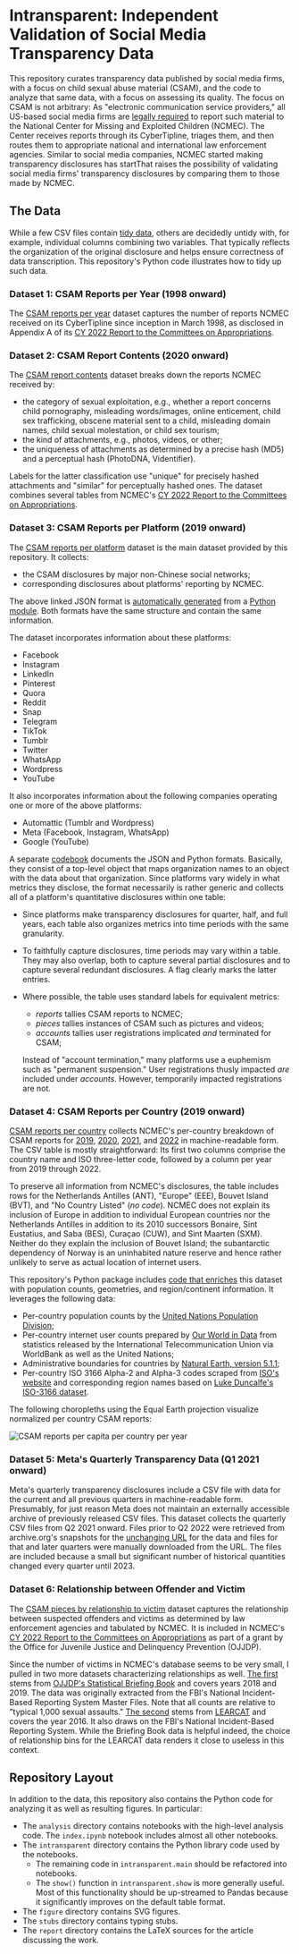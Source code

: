# Intransparent: Independent Validation of Social Media Transparency Data

This repository curates transparency data published by social media firms, with
a focus on child sexual abuse material (CSAM), and the code to analyze that same
data, with a focus on assessing its quality. The focus on CSAM is not arbitrary:
As "electronic communication service providers," all US-based social media firms
are [legally required](https://www.law.cornell.edu/uscode/text/18/2258A) to
report such material to the National Center for Missing and Exploited Children
(NCMEC). The Center receives reports through its CyberTipline, triages them, and
then routes them to appropriate national and international law enforcement
agencies. Similar to social media companies, NCMEC started making transparency
disclosures has startThat raises
the possibility of validating social media firms' transparency disclosures by
comparing them to those made by NCMEC.


## The Data

While a few CSV files contain [tidy
data](https://vita.had.co.nz/papers/tidy-data.pdf), others are decidedly untidy
with, for example, individual columns combining two variables. That typically
reflects the organization of the original disclosure and helps ensure
correctness of data transcription. This repository's Python code illustrates how
to tidy up such data.


### Dataset 1: CSAM Reports per Year (1998 onward)

The [CSAM reports per year](data/csam-reports-per-year.csv) dataset captures the
number of reports NCMEC received on its CyberTipline since inception in March
1998, as disclosed in Appendix A of its [CY 2022 Report to the Committees on
Appropriations](https://www.missingkids.org/content/dam/missingkids/pdfs/OJJDP-NCMEC-Transparency_2022-Calendar-Year.pdf).


### Dataset 2: CSAM Report Contents (2020 onward)

The [CSAM report contents](data/csam-report-contents.csv) dataset breaks down
the reports NCMEC received by:

  * the category of sexual exploitation, e.g., whether a report concerns child
    pornography, misleading words/images, online enticement, child sex
    trafficking, obscene material sent to a child, misleading domain names,
    child sexual molestation, or child sex tourism;
  * the kind of attachments, e.g., photos, videos, or other;
  * the uniqueness of attachments as determined by a precise hash (MD5) and a
    perceptual hash (PhotoDNA, Videntifier).

Labels for the latter classification use "unique" for precisely hashed
attachments and "similar" for perceptually hashed ones. The dataset combines
several tables from NCMEC's [CY 2022 Report to the Committees on
Appropriations](https://www.missingkids.org/content/dam/missingkids/pdfs/OJJDP-NCMEC-Transparency_2022-Calendar-Year.pdf).


### Dataset 3: CSAM Reports per Platform (2019 onward)

The [CSAM reports per platform](data/csam-reports-per-platform.json) dataset is
the main dataset provided by this repository. It collects:

  * the CSAM disclosures by major non-Chinese social networks;
  * corresponding disclosures about platforms' reporting by NCMEC.

The above linked JSON format is [automatically
generated](intransparent/platform/export.py) from a [Python
module](intransparent/platform/data.py). Both formats have the same structure
and contain the same information.

The dataset incorporates information about these platforms:

  * Facebook
  * Instagram
  * LinkedIn
  * Pinterest
  * Quora
  * Reddit
  * Snap
  * Telegram
  * TikTok
  * Tumblr
  * Twitter
  * WhatsApp
  * Wordpress
  * YouTube

It also incorporates information about the following companies operating one or
more of the above platforms:

  * Automattic (Tumblr and Wordpress)
  * Meta (Facebook, Instagram, WhatsApp)
  * Google (YouTube)

A separate [codebook](codebook.md) documents the JSON and Python formats.
Basically, they consist of a top-level object that maps organization names to an
object with the data about that organization. Since platforms vary widely in
what metrics they disclose, the format necessarily is rather generic and
collects all of a platform's quantitative disclosures within one table:

  * Since platforms make transparency disclosures for quarter, half, and full
    years, each table also organizes metrics into time periods with the same
    granularity.
  * To faithfully capture disclosures, time periods may vary within a table.
    They may also overlap, both to capture several partial disclosures and to
    capture several redundant disclosures. A flag clearly marks the latter
    entries.
  * Where possible, the table uses standard labels for equivalent metrics:

      * _reports_ tallies CSAM reports to NCMEC;
      * _pieces_ tallies instances of CSAM such as pictures and videos;
      * _accounts_ tallies user registrations implicated *and* terminated
        for CSAM;

    Instead of "account termination," many platforms use a euphemism such as
    "permanent suspension." User registrations thusly impacted *are* included
    under *accounts*. However, temporarily impacted registrations are not.


### Dataset 4: CSAM Reports per Country (2019 onward)

[CSAM reports per country](data/csam-reports-per-country.csv) collects NCMEC's
per-country breakdown of CSAM reports for
[2019](https://www.missingkids.org/content/dam/missingkids/pdfs/2019-cybertipline-reports-by-country.pdf),
[2020](https://www.missingkids.org/content/dam/missingkids/pdfs/2020-reports-by-country.pdf),
[2021](https://www.missingkids.org/content/dam/missingkids/pdfs/2021-reports-by-country.pdf),
and
[2022](https://www.missingkids.org/content/dam/missingkids/pdfs/2022-reports-by-country.pdf)
in machine-readable form. The CSV table is mostly straightforward: Its first two
columns comprise the country name and ISO three-letter code, followed by a
column per year from 2019 through 2022.

To preserve all information from NCMEC's disclosures, the table includes rows
for the Netherlands Antilles (ANT), "Europe" (EEE), Bouvet Island (BVT), and "No
Country Listed" (*no code*). NCMEC does not explain its inclusion of Europe in
addition to individual European countries nor the Netherlands Antilles in
addition to its 2010 successors Bonaire, Sint Eustatius, and Saba (BES), Curaçao
(CUW), and Sint Maarten (SXM). Neither do they explain the inclusion of Bouvet
Island; the subantarctic dependency of Norway is an uninhabited nature reserve
and hence rather unlikely to serve as actual location of internet users.

This repository's Python package includes [code that
enriches](intransparent/country.py) this dataset with population counts,
geometries, and region/continent information. It leverages the following data:

  * Per-country population counts by the [United Nations Population
    Division](https://population.un.org/dataportal/data/indicators/49/locations/4,8,12,16,20,24,660,28,32,51,533,36,40,31,44,48,50,52,112,56,84,204,60,64,68,535,70,72,76,92,96,100,854,108,132,116,120,124,136,140,148,152,156,344,446,158,170,174,178,184,188,384,191,192,531,196,203,408,180,208,262,212,214,218,818,222,226,232,233,748,231,238,234,242,246,250,254,258,266,270,268,276,288,292,300,304,308,312,316,320,831,324,624,328,332,336,340,348,352,356,360,364,368,372,833,376,380,388,392,832,400,398,404,296,412,414,417,418,428,422,426,430,434,438,440,442,450,454,458,462,466,470,584,474,478,480,175,484,583,492,496,499,500,504,508,104,516,520,524,528,540,554,558,562,566,570,807,580,578,512,586,585,591,598,600,604,608,616,620,630,634,410,498,638,642,643,646,652,654,659,662,663,666,670,882,674,678,682,686,688,690,694,702,534,703,705,90,706,710,728,724,144,275,729,740,752,756,760,762,764,626,768,772,776,780,788,792,795,796,798,800,804,784,826,834,840,850,858,860,548,862,704,876,732,887,894,716/start/2019/end/2022/table/pivotbylocation);
  * Per-country internet user counts prepared by [Our World in
    Data](https://ourworldindata.org/internet) from statistics released by the
    International Telecommunication Union via WorldBank as well as the United
    Nations;
  * Administrative boundaries for countries by [Natural Earth, version
    5.1.1](https://www.naturalearthdata.com/downloads/110m-cultural-vectors/);
  * Per-country ISO 3166 Alpha-2 and Alpha-3 codes scraped from [ISO's
    website](https://www.iso.org/obp/ui/#search/code/) and corresponding region
    names based on [Luke Duncalfe's ISO-3166
    dataset](https://github.com/lukes/ISO-3166-Countries-with-Regional-Codes).

The following choropleths using the Equal Earth projection visualize normalized
per country CSAM reports:

![CSAM reports per capita per country per
year](https://raw.githubusercontent.com/apparebit/intransparent/boss/csam-reports-per-capita.svg)


### Dataset 5: Meta's Quarterly Transparency Data (Q1 2021 onward)

Meta's quarterly transparency disclosures include a CSV file with data for the
current and all previous quarters in machine-readable form. Presumably, for just
reason Meta does not maintain an externally accessible archive of previously
released CSV files. This dataset collects the quarterly CSV files from Q2 2021
onward. Files prior to Q2 2022 were retrieved from archive.org's snapshots for
the [unchanging URL](https://transparency.fb.com/sr/community-standards/) for
the data and files for that and later quarters were manually downloaded from the
URL. The files are included because a small but significant number of historical
quantities changed every quarter until 2023.


### Dataset 6: Relationship between Offender and Victim

The [CSAM pieces by relationship to
victim](data/csam-pieces-by-relationship-to-victim.csv) dataset captures the
relationship between suspected offenders and victims as determined by law
enforcement agencies and tabulated by NCMEC. It is included in NCMEC's [CY 2022
Report to the Committees on
Appropriations](https://www.missingkids.org/content/dam/missingkids/pdfs/OJJDP-NCMEC-Transparency_2022-Calendar-Year.pdf)
as part of a grant by the Office for Juvenile Justice and Delinquency
Prevention (OJJDP).

Since the number of victims in NCMEC's database seems to be very small, I pulled
in two more datasets characterizing relationships as well. [The
first](data/ojjdp-qa02403-2019.csv) stems from [OJJDP's Statistical Briefing
Book](https://www.ojjdp.gov/ojstatbb/victims/qa02403.asp?qaDate=2019) and covers
years 2018 and 2019. The data was originally extracted from the FBI's National
Incident-Based Reporting System Master Files. Note that all counts are relative
to "typical 1,000 sexual assaults." [The
second](data/learcat-relationship-2016.csv) stems from
[LEARCAT](https://learcat.bjs.ojp.gov) and covers the year 2016. It also draws
on the FBI's National Incident-Based Reporting System. While the Briefing Book
data is helpful indeed, the choice of relationship bins for the LEARCAT data
renders it close to useless in this context.


## Repository Layout

In addition to the data, this repository also contains the Python code for
analyzing it as well as resulting figures. In particular:

  - The `analysis` directory contains notebooks with the high-level analysis
    code. The `index.ipynb` notebook includes almost all other notebooks.
  - The `intransparent` directory contains the Python library code used by the
    notebooks.
      - The remaining code in `intransparent.main` should be refactored into
        notebooks.
      - The `show()` function in `intransparent.show` is more generally useful.
        Most of this functionality should be up-streamed to Pandas because it
        significantly improves on the default table format.
  - The `figure` directory contains SVG figures.
  - The `stubs` directory contains typing stubs.
  - The `report` directory contains the LaTeX sources for the article discussing
    the work.
